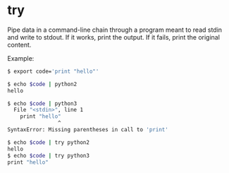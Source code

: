 # try

Pipe data in a command-line chain through a program meant to read stdin and write to stdout. If it works, print the output. If it fails, print the original content.

Example:

```bash
$ export code='print "hello"'

$ echo $code | python2
hello

$ echo $code | python3
  File "<stdin>", line 1
    print "hello"
                ^
SyntaxError: Missing parentheses in call to 'print'

$ echo $code | try python2
hello
$ echo $code | try python3
print "hello"
```
